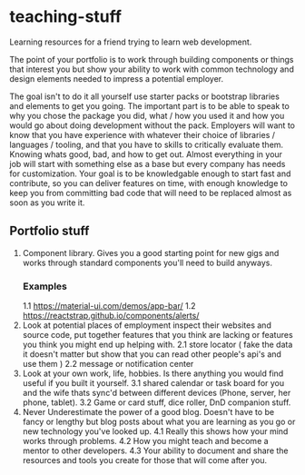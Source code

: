 # teaching-stuff
Learning resources for a friend trying to learn web development.

The point of your portfolio is to work through building components or things that interest you but show your ability to work with common technology and design elements needed to impress a potential employer. 

The goal isn't to do it all yourself use starter packs or bootstrap libraries and elements to get you going. The important part is to be able to speak to why you chose the package you did, what / how you used it and how you would go about doing development without the pack. Employers will want to know that you have experience with whatever their choice of libraries / languages / tooling, and that you have to skills to critically evaluate them. Knowing whats good, bad, and how to get out. Almost everything in your job will start with something else as a base but every company has needs for customization.
Your goal is to be knowledgable enough to start fast and contribute, so you can deliver features on time, with enough knowledge to keep you from committing bad code that will need to be replaced almost as soon as you write it.

## Portfolio stuff
1. Component library. Gives you a good starting point for new gigs and works through standard components you'll need to build anyways.
    ### Examples
    1.1 https://material-ui.com/demos/app-bar/
    1.2 https://reactstrap.github.io/components/alerts/
2. Look at potential places of employment inspect their websites and source code, put together features that you think are lacking or features you think you might end up helping with.
    2.1 store locator ( fake the data it doesn't matter but show that you can read other people's api's and use them )
    2.2 message or notification center
3. Look at your own work, life, hobbies. Is there anything you would find useful if you built it yourself.
    3.1 shared calendar or task board for you and the wife thats sync'd between different devices (Phone, server, her phone, tablet).
    3.2 Game or card stuff, dice roller, DnD companion stuff.
4. Never Underestimate the power of a good blog. Doesn't have to be fancy or lengthy but blog posts about what you are learning as you go
or new technology you've looked up. 
    4.1 Really this shows how your mind works through problems.
    4.2 How you might teach and become a mentor to other developers.
    4.3 Your ability to document and share the resources and tools you create for those that will come after you.
